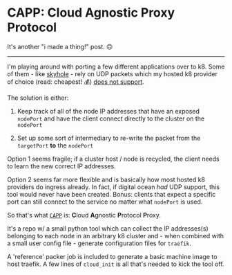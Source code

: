 # CAPP: Cloud Agnostic Proxy Protocol


It's another "i made a thing!" post. 🙃

-----

I'm playing around with porting a few different applications over to k8. Some of them - like [skyhole](https://github.com/kquinsland/skyhole/) -  rely on UDP packets which my hosted k8 provider of choice (read: cheapest! :moneybag:) [does not support](https://ideas.digitalocean.com/ideas/DO-I-310).

The solution is either:

1. Keep track of all of the node IP addresses that have an exposed `nodePort` and have the client connect directly to the cluster on the `nodePort`

2. Set up some sort of intermediary to re-write the packet from the `targetPort` **to** the `nodePort`

Option 1 seems fragile; if a cluster host / node is recycled, the client needs to learn the new correct IP addresses.

Option 2 seems far more flexible and is basically how most hosted k8 providers do ingress already. In fact, if digital ocean _had_ UDP support, this tool would never have been created. Bonus: clients that expect a specific port can still connect to the service no matter what `nodePort` is used.

So that's what [`CAPP`](https://github.com/kquinsland/cloud-agnostic-protocol-proxy) is: **C**loud **A**gnostic **P**rotocol **P**roxy.

It's a repo w/ a small python tool which can collect the IP addresses(s) belonging to each node in an arbitrary k8 cluster and - when combined with a small  user config file - generate configuration files for `traefik`.

A 'reference' packer job is included to generate a basic machine image to host traefik. A few lines of `cloud_init` is all that's needed to kick the tool off.

